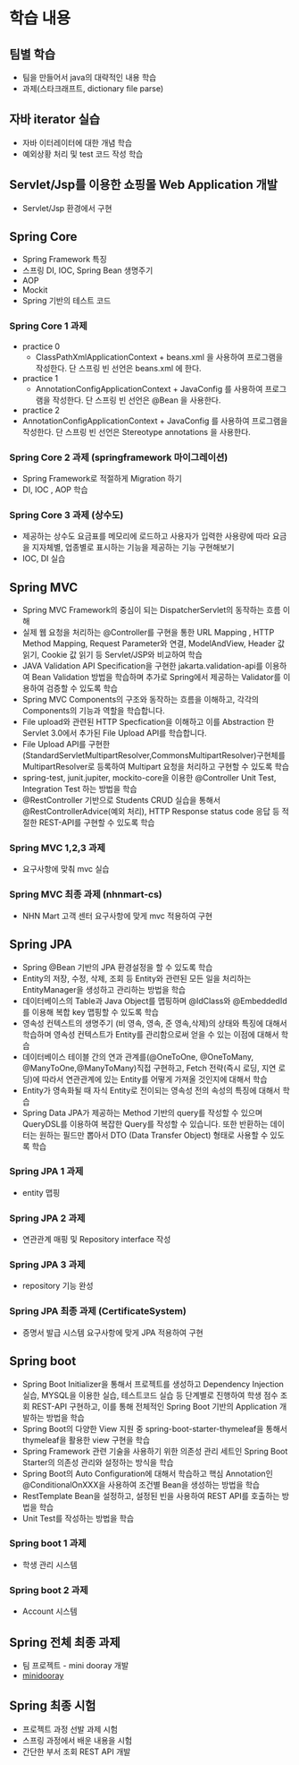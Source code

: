 # 학습 내용

## 팀별 학습


- 팀을 만들어서 java의 대략적인 내용 학습
- 과제(스타크래프트, dictionary file parse)

## 자바 iterator 실습

- 자바 이터레이터에 대한 개념 학습
- 예외상황 처리 및 test 코드 작성 학습

## Servlet/Jsp를 이용한 쇼핑몰 Web Application 개발

- Servlet/Jsp 환경에서 구현

## Spring Core

- Spring Framework 특징
- 스프링 DI, IOC, Spring Bean 생명주기
- AOP
- Mockit
- Spring 기반의 테스트 코드

### Spring Core 1 과제
- practice 0
  - ClassPathXmlApplicationContext + beans.xml 을 사용하여 프로그램을 작성한다. 단 스프링 빈 선언은 beans.xml 에 한다.
- practice 1
  - AnnotationConfigApplicationContext + JavaConfig 를 사용하여 프로그램을 작성한다. 단 스프링 빈 선언은 @Bean 을 사용한다.
- practice 2
 -  AnnotationConfigApplicationContext + JavaConfig 를 사용하여 프로그램을 작성한다. 단 스프링 빈 선언은 Stereotype annotations 을 사용한다.

### Spring Core 2 과제 (springframework 마이그레이션)
- Spring Framework로 적절하게 Migration 하기
- DI, IOC , AOP 학습

### Spring Core 3 과제 (상수도)
- 제공하는 상수도 요금표를 메모리에 로드하고 사용자가 입력한 사용량에 따라 요금을 지자체별, 업종별로 표시하는 기능을 제공하는 기능 구현해보기
- IOC, DI 실습

## Spring MVC
- Spring MVC Framework의 중심이 되는 DispatcherServlet의 동작하는 흐름 이해
- 실제 웹 요청을 처리하는 @Controller를 구현을 통한 URL Mapping , HTTP Method Mapping, Request Parameter와 연결, ModelAndView, Header 값 읽기, Cookie 값 읽기 등 Servlet/JSP와 비교하여 학습
- JAVA Validation API Specification을 구현한 jakarta.validation-api를 이용하여 Bean Validation 방법을 학습하며 추가로 Spring에서 제공하는 Validator를 이용하여 검증할 수 있도록 학습
- Spring MVC Components의 구조와 동작하는 흐름을 이해하고, 각각의 Components의 기능과 역할을 학습합니다.
- File upload와 관련된 HTTP Specfication을 이해하고 이를 Abstraction 한 Servlet 3.0에서 추가된 File Upload API를 학습합니다.
- File Upload API를 구현한(StandardServletMultipartResolver,CommonsMultipartResolver)구현체를 MultipartResolver로 등록하여 Multipart 요청을 처리하고 구현할 수 있도록 학습
- spring-test, junit.jupiter, mockito-core을 이용한 @Controller Unit Test, Integration Test 하는 방법을 학습
- @RestController 기반으로 Students CRUD 실습을 통해서 @RestControllerAdvice(예외 처리), HTTP Response status code 응답 등 적절한 REST-API를 구현할 수 있도록 학습

### Spring MVC 1,2,3 과제 
- 요구사항에 맞춰 mvc 실습

### Spring MVC 최종 과제 (nhnmart-cs)
- NHN Mart 고객 센터 요구사항에 맞게 mvc 적용하여 구현

## Spring JPA
- Spring @Bean 기반의 JPA 환경설정을 할 수 있도록 학습
- Entity의 저장, 수정, 삭제, 조회 등 Entity와 관련된 모든 일을 처리하는 EntityManager을 생성하고 관리하는 방법을 학습
- 데이터베이스의 Table과 Java Object를 맵핑하며 @IdClass와 @EmbeddedId를 이용해 복합 key 맵핑할 수 있도록 학습
- 영속성 컨텍스트의 생명주기 (비 영속, 영속, 준 영속,삭제)의 상태와 특징에 대해서 학습하며 영속성 컨텍스트가 Entity를 관리함으로써 얻을 수 있는 이점에 대해서 학습
- 데이터베이스 테이블 간의 연과 관계를(@OneToOne, @OneToMany, @ManyToOne,@ManyToMany)직접 구현하고, Fetch 전략(즉시 로딩, 지연 로딩)에 따라서 연관관계에 있는 Entity를 어떻게 가져올 것인지에 대해서 학습
- Entity가 영속화될 때 자식 Entity로 전이되는 영속성 전의 속성의 특징에 대해서 학습
- Spring Data JPA가 제공하는 Method 기반의 query를 작성할 수 있으며 QueryDSL를 이용하여 복잡한 Query를 작성할 수 있습니다. 또한 반환하는 데이터는 원하는 필드만 뽑아서 DTO (Data Transfer Object) 형태로 사용할 수 있도록 학습

### Spring JPA 1 과제 
- entity 맵핑

### Spring JPA 2 과제
- 연관관계 매핑 및 Repository interface 작성

### Spring JPA 3 과제
- repository 기능 완성

### Spring JPA 최종 과제 (CertificateSystem)
- 증명서 발급 시스템 요구사항에 맞게 JPA 적용하여 구현

## Spring boot
- Spring Boot Initializer을 통해서 프로젝트를 생성하고 Dependency Injection 실습, MYSQL을 이용한 실습, 테스트코드 실습 등 단계별로 진행하여 학생 점수 조회 REST-API 구현하고, 이를 통해 전체적인 Spring Boot 기반의 Application 개발하는 방법을 학습
- Spring Boot의 다양한 View 지원 중 spring-boot-starter-thymeleaf을 통해서 thymeleaf을 활용한 view 구현을 학습
- Spring Framework 관련 기술을 사용하기 위한 의존성 관리 세트인 Spring Boot Starter의 의존성 관리와 설정하는 방식을 학습
- Spring Boot의 Auto Configuration에 대해서 학습하고 핵심 Annotation인 @ConditionalOnXXX을 사용하여 조건별 Bean을 생성하는 방법을 학습
- RestTemplate Bean을 설정하고, 설정된 빈을 사용하여 REST API를 호출하는 방법을 학습
- Unit Test를 작성하는 방법을 학습

### Spring boot 1 과제 
- 학생 관리 시스템

### Spring boot 2 과제
- Account 시스템

## Spring 전체 최종 과제

- 팀 프로젝트 - mini dooray 개발
- [minidooray](https://github.com/nhn-academy-minidooray)

## Spring 최종 시험
- 프로젝트 과정 선발 과제 시험
- 스프링 과정에서 배운 내용을 시험
- 간단한 부서 조회 REST API 개발
